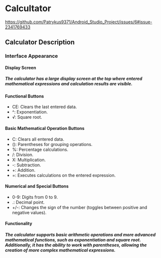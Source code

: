 # Calcultator 

https://github.com/Patrykus9371/Android_Studio_Project/issues/6#issue-2341769433

## Calculator Description
### Interface Appearance
#### Display Screen
##### The calculator has a large display screen at the top where entered mathematical expressions and calculation results are visible. 
#### Functional Buttons
- CE: Clears the last entered data.
- ^: Exponentiation.
- √: Square root.
#### Basic Mathematical Operation Buttons
 - C: Clears all entered data.
 - (): Parentheses for grouping operations.
 - %: Percentage calculations.
- /: Division.
 - X: Multiplication.
 - -: Subtraction.
- +: Addition.
 - =: Executes calculations on the entered expression.
#### Numerical and Special Buttons
 - 0-9: Digits from 0 to 9.
 - .: Decimal point.
 - +/-: Changes the sign of the number (toggles between positive and negative values).
#### Functionality
##### The calculator supports basic arithmetic operations and more advanced mathematical functions, such as exponentiation and square root. Additionally, it has the ability to work with parentheses, allowing the creation of more complex mathematical expressions.
